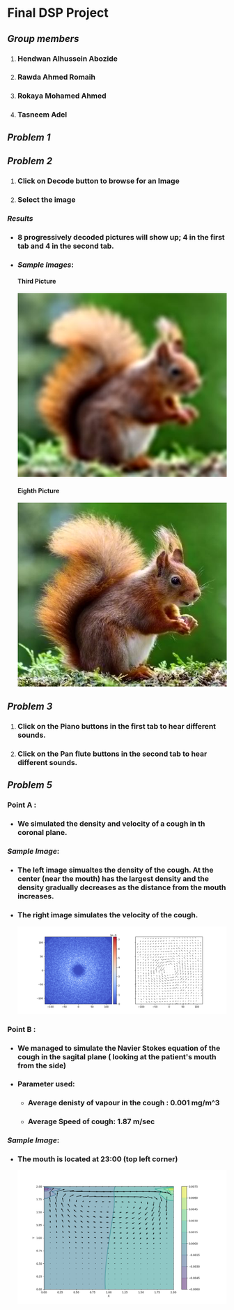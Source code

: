 # __Final DSP Project__

## _Group members_

1. ### Hendwan Alhussein Abozide
2. ### Rawda Ahmed Romaih
3. ### Rokaya Mohamed Ahmed
4. ### Tasneem Adel



## _Problem 1_



## _Problem 2_

1. ### Click on Decode button to browse for an Image
2. ### Select the image 

### **_Results_**

* ### **8** progressively decoded pictures will show up; 4 in the **first tab** and 4 in the **second tab**.

* ### _Sample Images_:

   #### Third Picture

   ![Third picture](Images/out3.jpeg)

   #### Eighth Picture
  
   ![Eighth picture](Images/out8.jpeg)

## _Problem 3_

1. ### Click on the Piano buttons in the **first tab** to hear different sounds.

2. ### Click on the Pan flute buttons in the **second tab** to hear different sounds.

## _Problem 5_

### **Point A :**

* ### We simulated the density and velocity of a cough in th **coronal plane**.

### _Sample Image_:

* ### The left image simualtes the density of the cough. At the center (near the mouth) has the **largest density** and the density gradually decreases as the distance from the mouth increases.

* ### The right image simulates the velocity of the cough.
 
  ![Eighth picture](Images/Denisty_and_Velocity_of_Cough.png)



### **Point B :**

* ### We managed to simulate the Navier Stokes equation of the cough in the **sagital plane**  ( looking at the patient's mouth from the side)

* ### Parameter used:
   * ### Average denisty of vapour in the cough : 0.001 mg/m^3 
   * ### Average Speed of cough: 1.87 m/sec

### _Sample Image_:

* ### The mouth is located at 23:00 (top left corner)

  ![Eighth picture](Images/Sagital_Plane.png)











